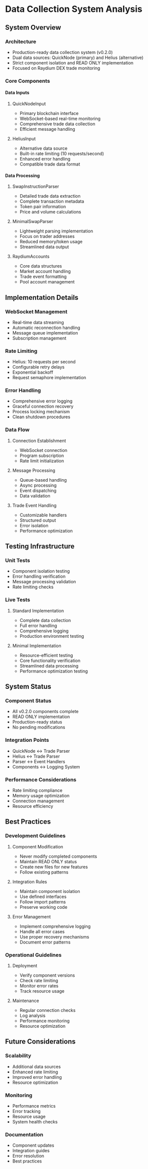 # Data Collection System Analysis

## System Overview

### Architecture
- Production-ready data collection system (v0.2.0)
- Dual data sources: QuickNode (primary) and Helius (alternative)
- Strict component isolation and READ ONLY implementation
- Focused on Raydium DEX trade monitoring

### Core Components

#### Data Inputs
1. QuickNodeInput
   - Primary blockchain interface
   - WebSocket-based real-time monitoring
   - Comprehensive trade data collection
   - Efficient message handling

2. HeliusInput
   - Alternative data source
   - Built-in rate limiting (10 requests/second)
   - Enhanced error handling
   - Compatible trade data format

#### Data Processing
1. SwapInstructionParser
   - Detailed trade data extraction
   - Complete transaction metadata
   - Token pair information
   - Price and volume calculations

2. MinimalSwapParser
   - Lightweight parsing implementation
   - Focus on trader addresses
   - Reduced memory/token usage
   - Streamlined data output

3. RaydiumAccounts
   - Core data structures
   - Market account handling
   - Trade event formatting
   - Pool account management

## Implementation Details

### WebSocket Management
- Real-time data streaming
- Automatic reconnection handling
- Message queue implementation
- Subscription management

### Rate Limiting
- Helius: 10 requests per second
- Configurable retry delays
- Exponential backoff
- Request semaphore implementation

### Error Handling
- Comprehensive error logging
- Graceful connection recovery
- Process locking mechanism
- Clean shutdown procedures

### Data Flow
1. Connection Establishment
   - WebSocket connection
   - Program subscription
   - Rate limit initialization

2. Message Processing
   - Queue-based handling
   - Async processing
   - Event dispatching
   - Data validation

3. Trade Event Handling
   - Customizable handlers
   - Structured output
   - Error isolation
   - Performance optimization

## Testing Infrastructure

### Unit Tests
- Component isolation testing
- Error handling verification
- Message processing validation
- Rate limiting checks

### Live Tests
1. Standard Implementation
   - Complete data collection
   - Full error handling
   - Comprehensive logging
   - Production environment testing

2. Minimal Implementation
   - Resource-efficient testing
   - Core functionality verification
   - Streamlined data processing
   - Performance optimization testing

## System Status

### Component Status
- All v0.2.0 components complete
- READ ONLY implementation
- Production-ready status
- No pending modifications

### Integration Points
- QuickNode ↔ Trade Parser
- Helius ↔ Trade Parser
- Parser ↔ Event Handlers
- Components ↔ Logging System

### Performance Considerations
- Rate limiting compliance
- Memory usage optimization
- Connection management
- Resource efficiency

## Best Practices

### Development Guidelines
1. Component Modification
   - Never modify completed components
   - Maintain READ ONLY status
   - Create new files for new features
   - Follow existing patterns

2. Integration Rules
   - Maintain component isolation
   - Use defined interfaces
   - Follow import patterns
   - Preserve working code

3. Error Management
   - Implement comprehensive logging
   - Handle all error cases
   - Use proper recovery mechanisms
   - Document error patterns

### Operational Guidelines
1. Deployment
   - Verify component versions
   - Check rate limiting
   - Monitor error rates
   - Track resource usage

2. Maintenance
   - Regular connection checks
   - Log analysis
   - Performance monitoring
   - Resource optimization

## Future Considerations

### Scalability
- Additional data sources
- Enhanced rate limiting
- Improved error handling
- Resource optimization

### Monitoring
- Performance metrics
- Error tracking
- Resource usage
- System health checks

### Documentation
- Component updates
- Integration guides
- Error resolution
- Best practices
